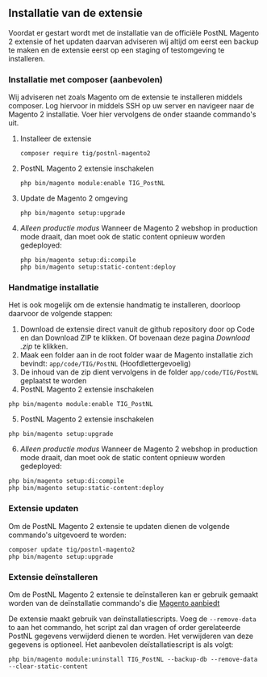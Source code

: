 ## Installatie van de extensie

Voordat er gestart wordt met de installatie van de officiële PostNL Magento 2 extensie of het updaten daarvan adviseren wij altijd om eerst een backup te maken en de extensie eerst op een staging of testomgeving te installeren.

### Installatie met composer (aanbevolen)
Wij adviseren net zoals Magento om de extensie te installeren middels composer. Log hiervoor in middels SSH op uw server en navigeer naar de Magento 2 installatie. Voer hier vervolgens de onder staande commando's uit.

 1. Installeer de extensie
    ```shell
    composer require tig/postnl-magento2
    ```
 2. PostNL Magento 2 extensie inschakelen
    ```shell
    php bin/magento module:enable TIG_PostNL
    ```
 3. Update de Magento 2 omgeving
    ```shell
    php bin/magento setup:upgrade
    ```
 4. *Alleen productie modus* Wanneer de Magento 2 webshop in production mode draait, dan moet ook de static content opnieuw worden gedeployed:
    ```shell
    php bin/magento setup:di:compile
    php bin/magento setup:static-content:deploy
    ```
 
### Handmatige installatie

Het is ook mogelijk om de extensie handmatig te installeren, doorloop daarvoor de volgende stappen:

 1. Download de extensie direct vanuit de github repository door op Code en dan Download ZIP te klikken. Of bovenaan deze pagina *Download .zip* te klikken.
 2. Maak een folder aan in de root folder waar de Magento installatie zich bevindt: `app/code/TIG/PostNL` (Hoofdlettergevoelig)
 3. De inhoud van de zip dient vervolgens in de folder `app/code/TIG/PostNL` geplaatst te worden 
 4. PostNL Magento 2 extensie inschakelen
```shell
php bin/magento module:enable TIG_PostNL
```
 5. PostNL Magento 2 extensie inschakelen
```shell
php bin/magento setup:upgrade
```
 6. *Alleen productie modus* Wanneer de Magento 2 webshop in production mode draait, dan moet ook de static content opnieuw worden gedeployed:
```shell
php bin/magento setup:di:compile
php bin/magento setup:static-content:deploy
```

### Extensie updaten

Om de PostNL Magento 2 extensie te updaten dienen de volgende commando's uitgevoerd te worden:

```shell
composer update tig/postnl-magento2
php bin/magento setup:upgrade
```

### Extensie deïnstalleren
Om de PostNL Magento 2 extensie te deïnstalleren kan er gebruik gemaakt worden van de deïnstallatie commando's die [Magento aanbiedt](https://devdocs.magento.com/guides/v2.4/install-gde/install/cli/install-cli-uninstall-mods.html#instgde-cli-uninst-mod-uninst)

De extensie maakt gebruik van deïnstallatiescripts. Voeg de `--remove-data` to aan het commando, het script zal dan vragen of order gerelateerde PostNL gegevens verwijderd dienen te worden. Het verwijderen van deze gegevens is optioneel. Het aanbevolen deïstallatiescript is als volgt:
```shell
php bin/magento module:uninstall TIG_PostNL --backup-db --remove-data --clear-static-content
```
